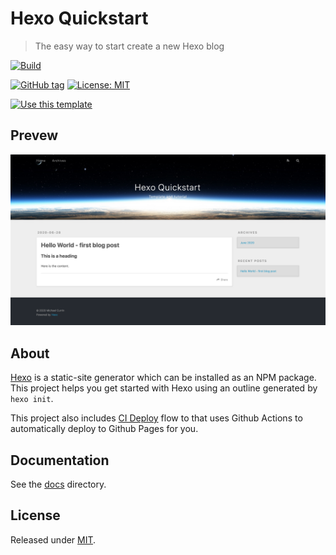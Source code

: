 # Hexo Quickstart
> The easy way to start create a new Hexo blog

[![Build](https://github.com/MichaelCurrin/hexo-quickstart/workflows/Build/badge.svg)](https://github.com/MichaelCurrin/hexo-quickstart/actions)

[![GitHub tag](https://img.shields.io/github/tag/MichaelCurrin/hexo-quickstart)](https://github.com/MichaelCurrin/hexo-quickstart/tags/)
[![License: MIT](https://img.shields.io/badge/License-MIT-blue)](#license)

[![Use this template](https://img.shields.io/badge/Use_this_template-green?style=for-the-badge)](https://github.com/MichaelCurrin/hexo-quickstart/generate)


## Prevew

![sample.png](sample.png)


## About

[Hexo](https://hexo.io) is a static-site generator which can be installed as an NPM package. This project helps you get started with Hexo using an outline generated by `hexo init`.

This project also includes [CI Deploy](/docs/deploy.md#ci-deploy) flow to that uses Github Actions to automatically deploy to Github Pages for you.


## Documentation

See the [docs](/docs/) directory.


## License

Released under [MIT](/LICENSE).
